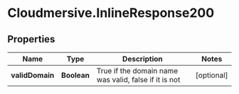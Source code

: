 # Cloudmersive.InlineResponse200

## Properties
Name | Type | Description | Notes
------------ | ------------- | ------------- | -------------
**validDomain** | **Boolean** | True if the domain name was valid, false if it is not | [optional] 


